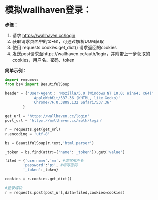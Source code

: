 # 模拟wallhaven登录：

**步骤：**

1. 请求 https://wallhaven.cc/login
2. 获取请求页面中的token，可通过解析DOM获取
3. 使用 requests.cookies.get_dict() 请求返回的cookies
4. 发送post请求至https://wallhaven.cc/auth/login，并附带上一步获取的cookies，用户名、密码、token

**简单示例：**

```python
import requests
from bs4 import BeautifulSoup

header = {'User-Agent': 'Mozilla/5.0 (Windows NT 10.0; Win64; x64)'
            'AppleWebKit/537.36 (KHTML, like Gecko)'
            'Chrome/76.0.3809.132 Safari/537.36'
        }

get_url = 'https://wallhaven.cc/login'
post_url = 'https://wallhaven.cc/auth/login'

r = requests.get(get_url)
r.encoding = 'utf-8'

bs = BeautifulSoup(r.text,'html.parser')

_token = bs.find(attrs={'name':'_token'}).get('value')

filed = {'username':'un', #填写用户名
        'password':'ps', #填写密码
        '_token':_token}

cookies = r.cookies.get_dict()

#登录成功
r = requests.post(post_url,data=filed,cookies=cookies)
```



